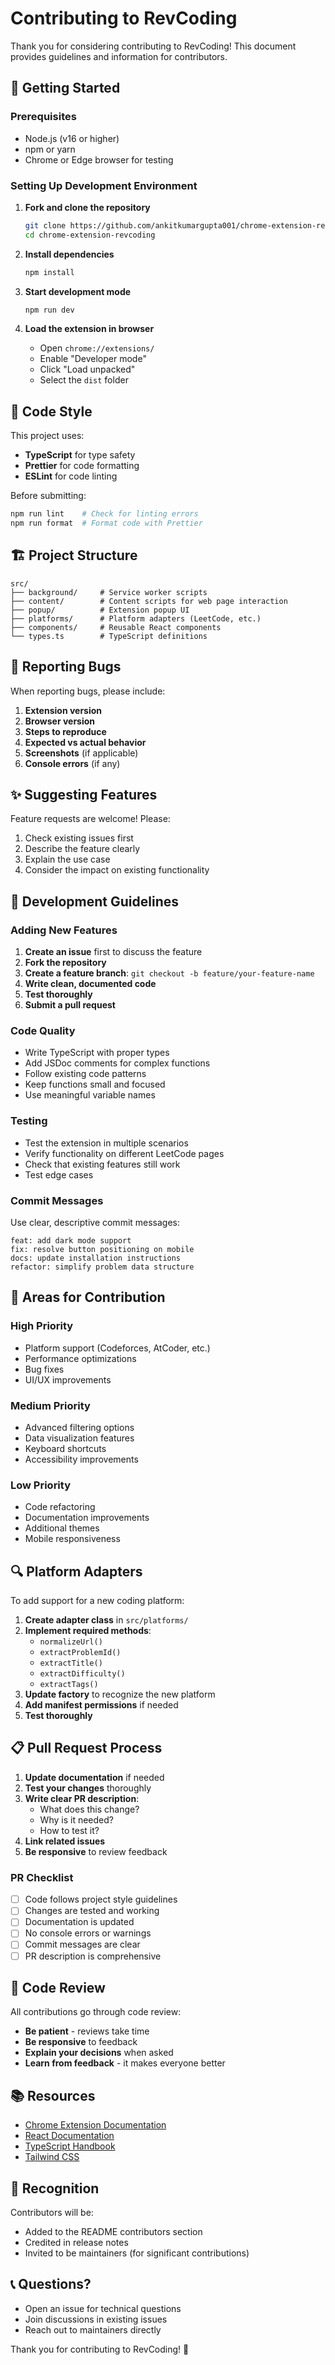 # Contributing to RevCoding

Thank you for considering contributing to RevCoding! This document provides guidelines and information for contributors.

## 🚀 Getting Started

### Prerequisites

- Node.js (v16 or higher)
- npm or yarn
- Chrome or Edge browser for testing

### Setting Up Development Environment

1. **Fork and clone the repository**

   ```bash
   git clone https://github.com/ankitkumargupta001/chrome-extension-revcoding.git
   cd chrome-extension-revcoding
   ```

2. **Install dependencies**

   ```bash
   npm install
   ```

3. **Start development mode**

   ```bash
   npm run dev
   ```

4. **Load the extension in browser**
   - Open `chrome://extensions/`
   - Enable "Developer mode"
   - Click "Load unpacked"
   - Select the `dist` folder

## 📝 Code Style

This project uses:

- **TypeScript** for type safety
- **Prettier** for code formatting
- **ESLint** for code linting

Before submitting:

```bash
npm run lint    # Check for linting errors
npm run format  # Format code with Prettier
```

## 🏗️ Project Structure

```
src/
├── background/     # Service worker scripts
├── content/        # Content scripts for web page interaction
├── popup/          # Extension popup UI
├── platforms/      # Platform adapters (LeetCode, etc.)
├── components/     # Reusable React components
└── types.ts        # TypeScript definitions
```

## 🐛 Reporting Bugs

When reporting bugs, please include:

1. **Extension version**
2. **Browser version**
3. **Steps to reproduce**
4. **Expected vs actual behavior**
5. **Screenshots** (if applicable)
6. **Console errors** (if any)

## ✨ Suggesting Features

Feature requests are welcome! Please:

1. Check existing issues first
2. Describe the feature clearly
3. Explain the use case
4. Consider the impact on existing functionality

## 🔧 Development Guidelines

### Adding New Features

1. **Create an issue** first to discuss the feature
2. **Fork the repository**
3. **Create a feature branch**: `git checkout -b feature/your-feature-name`
4. **Write clean, documented code**
5. **Test thoroughly**
6. **Submit a pull request**

### Code Quality

- Write TypeScript with proper types
- Add JSDoc comments for complex functions
- Follow existing code patterns
- Keep functions small and focused
- Use meaningful variable names

### Testing

- Test the extension in multiple scenarios
- Verify functionality on different LeetCode pages
- Check that existing features still work
- Test edge cases

### Commit Messages

Use clear, descriptive commit messages:

```
feat: add dark mode support
fix: resolve button positioning on mobile
docs: update installation instructions
refactor: simplify problem data structure
```

## 🎯 Areas for Contribution

### High Priority

- Platform support (Codeforces, AtCoder, etc.)
- Performance optimizations
- Bug fixes
- UI/UX improvements

### Medium Priority

- Advanced filtering options
- Data visualization features
- Keyboard shortcuts
- Accessibility improvements

### Low Priority

- Code refactoring
- Documentation improvements
- Additional themes
- Mobile responsiveness

## 🔍 Platform Adapters

To add support for a new coding platform:

1. **Create adapter class** in `src/platforms/`
2. **Implement required methods**:
   - `normalizeUrl()`
   - `extractProblemId()`
   - `extractTitle()`
   - `extractDifficulty()`
   - `extractTags()`
3. **Update factory** to recognize the new platform
4. **Add manifest permissions** if needed
5. **Test thoroughly**

## 📋 Pull Request Process

1. **Update documentation** if needed
2. **Test your changes** thoroughly
3. **Write clear PR description**:
   - What does this change?
   - Why is it needed?
   - How to test it?
4. **Link related issues**
5. **Be responsive** to review feedback

### PR Checklist

- [ ] Code follows project style guidelines
- [ ] Changes are tested and working
- [ ] Documentation is updated
- [ ] No console errors or warnings
- [ ] Commit messages are clear
- [ ] PR description is comprehensive

## 🤝 Code Review

All contributions go through code review:

- **Be patient** - reviews take time
- **Be responsive** to feedback
- **Explain your decisions** when asked
- **Learn from feedback** - it makes everyone better

## 📚 Resources

- [Chrome Extension Documentation](https://developer.chrome.com/docs/extensions/)
- [React Documentation](https://react.dev/)
- [TypeScript Handbook](https://www.typescriptlang.org/docs/)
- [Tailwind CSS](https://tailwindcss.com/docs)

## 🎉 Recognition

Contributors will be:

- Added to the README contributors section
- Credited in release notes
- Invited to be maintainers (for significant contributions)

## 📞 Questions?

- Open an issue for technical questions
- Join discussions in existing issues
- Reach out to maintainers directly

Thank you for contributing to RevCoding! 🚀
